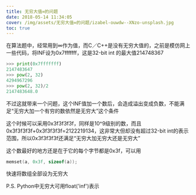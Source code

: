 ```yaml
---
title: 无穷大值∞的问题
date: 2018-05-14 11:34:05
cover: /img/assets/无穷大值∞的问题/izabel-ouwdw--XNzo-unsplash.jpg
toc: true
---
```


在算法题中，经常用到∞作为值，而C／C++是没有无穷大值的，之前是模仿网上一些代码，将INF设为0x7fffffff，这是32-bit int 的最大值214748367

<!-- more -->

```python
>>> print(0x7fffffff)
2147483647
>>> pow(2, 32)
4294967296
>>> pow(2, 32)/2
2147483648.0
```

不过这就带来一个问题，这个INF值加一个数后，会造成溢出变成负数，不能满足“无穷大加一个有穷的数依然是无穷大”这个条件

这个时候可以采用0x3f3f3f3f，同样是10^9级别的数，而且0x3f3f3f3f+0x3f3f3f3f=2122219134，这非常大但却没有超过32-bit int的表示范围，所以0x3f3f3f3f还满足“无穷大加无穷大还是无穷大”

这个数最好的地方还是在于它的每个字节都是0x3f，可以用

```c
memset(a, 0x3f, sizeof(a));
```

快速将数组全部设为无穷大

P.S. Python中无穷大可用float('inf')表示